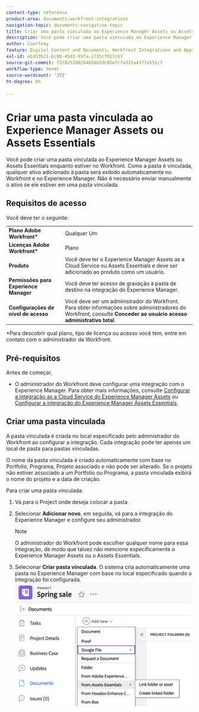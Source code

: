 ```yaml
---
content-type: reference
product-area: documents;workfront-integrations
navigation-topic: documents-navigation-topic
title: Criar uma pasta vinculada ao Experience Manager Assets ou Assets Essentials
description: Você pode criar uma pasta vinculada ao Experience Manager Assets ou Assets Essentials enquanto estiver no Workfront.
author: Courtney
feature: Digital Content and Documents, Workfront Integrations and Apps
exl-id: eb2b3b21-bc0b-45d3-85fa-1715cf927cb7
source-git-commit: f2f825280204b56d2dc85efc7a315a4377e551c7
workflow-type: tm+mt
source-wordcount: '372'
ht-degree: 0%

---
```


# Criar uma pasta vinculada ao Experience Manager Assets ou Assets Essentials

Você pode criar uma pasta vinculada ao Experience Manager Assets ou Assets Essentials enquanto estiver no Workfront. Como a pasta é vinculada, qualquer ativo adicionado à pasta será exibido automaticamente no Workfront e no Experience Manager. Não é necessário enviar manualmente o ativo se ele estiver em uma pasta vinculada.


## Requisitos de acesso

Você deve ter o seguinte:

<table>
  <tr>
   <td><strong>Plano Adobe Workfront*</strong>
   </td>
   <td>Qualquer Um
   </td>
  </tr>
  <tr>
   <td><strong>Licenças Adobe Workfront*</strong>
   </td>
   <td>Plano
   </td>
  </tr>
  <tr>
   <td><strong>Produto</strong>
   </td>
   <td>Você deve ter o Experience Manager Assets as a Cloud Service ou Assets Essentials e deve ser adicionado ao produto como um usuário.
   </td>
  </tr>
  <tr>
   <td><strong>Permissões para Experience Manager</strong>
   </td>
   <td>Você deve ter acesso de gravação à pasta de destino na integração do Experience Manager.
   </td>
  </tr>
  <tr>
   <td><strong>Configurações de nível de acesso</strong>
   </td>
   <td>Você deve ser um administrador do Workfront. Para obter informações sobre administradores do Workfront, consulte <strong>Conceder ao usuário acesso administrativo total</strong>.
   </td>
  </tr>
</table>


*Para descobrir qual plano, tipo de licença ou acesso você tem, entre em contato com o administrador da Workfront.


## Pré-requisitos

Antes de começar,

* O administrador do Workfront deve configurar uma integração com o Experience Manager. Para obter mais informações, consulte [Configurar a integração as a Cloud Service do Experience Manager Assets](/help/quicksilver/administration-and-setup/configure-integrations/configure-aacs-integration.md) ou [Configurar a integração do Experience Manager Assets Essentials](/help/quicksilver/documents/adobe-workfront-for-experience-manager-assets-essentials/setup-asset-essentials.md).


## Criar uma pasta vinculada

A pasta vinculada é criada no local especificado pelo administrador do Workfront ao configurar a integração. Cada integração pode ter apenas um local de pasta para pastas vinculadas.

O nome da pasta vinculada é criado automaticamente com base no Portfolio, Programa, Projeto associado e não pode ser alterado. Se o projeto não estiver associado a um Portfolio ou Programa, a pasta vinculada exibirá o nome do projeto e a data de criação.

Para criar uma pasta vinculada:



1. Vá para o Project onde deseja colocar a pasta.
1. Selecionar **Adicionar novo**, em seguida, vá para a integração do Experience Manager e configure seu administrador.
   >[!NOTE]
   >
   >O administrador do Workfront pode escolher qualquer nome para essa integração, de modo que talvez não mencione especificamente o Experience Manager Assets ou o Assets Essentials.

1. Selecionar **Criar pasta vinculada**. O sistema cria automaticamente uma pasta no Experience Manager com base no local especificado quando a integração foi configurada.
   ![criar uma pasta vinculada](assets/linked-folder.png)
